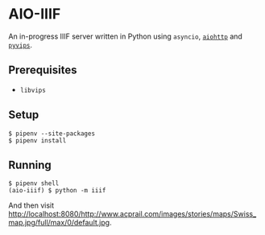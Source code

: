 # AIO-IIIF

An in-progress IIIF server written in Python using `asyncio`, [`aiohttp`](https://github.com/aio-libs/aiohttp) and [`pyvips`](https://github.com/jcupitt/pyvips).

## Prerequisites

- `libvips`

## Setup

```
$ pipenv --site-packages
$ pipenv install
```

## Running

```
$ pipenv shell
(aio-iiif) $ python -m iiif
```

And then visit <http://localhost:8080/http://www.acprail.com/images/stories/maps/Swiss_map.jpg/full/max/0/default.jpg>.
